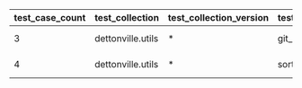  | test_case_count | test_collection | test_collection_version | test_component | test_date | test_failed | test_details_link | 
 |--- | --- | --- | --- | --- | --- | --- | 
 | 3 | dettonville.utils | * | git_pacp | 2024-02-20T22:35:39Z | False | [test details](./git_pacp/test.results/test-results.md) | 
 | 4 | dettonville.utils | * | sort_dict_list | 2024-02-20T22:30:37Z | False | [test details](./sort_dict_list/test.results/test-results.md) | 
